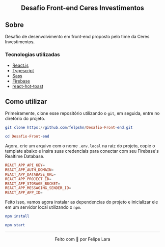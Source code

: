 <h2 align="center">
  Desafio Front-end Ceres Investimentos
</h2>

## Sobre

Desafio de desenvolvimento em front-end proposto pelo time da Ceres Investimentos.

### Tecnologias utilizadas

- [React.js](https://reactjs.org/)
- [Typescript](https://www.typescriptlang.org/)
- [Sass](https://sass-lang.com/)
- [Firebase](https://firebase.google.com/?hl=en)
- [react-hot-toast](https://react-hot-toast.com/)

## Como utilizar

Primeiramente, clone esse repositório utilizando o `git`, em seguida, entre no diretório do projeto.

```elm
git clone https://github.com/felpshn/Desafio-Front-end.git

cd Desafio-Front-end
```

Agora, crie um arquivo com o nome `.env.local` na raiz do projeto, copie o template abaixo e insira suas credenciais para conectar com seu Firebase's Realtime Database.

```elm
REACT_APP_API_KEY=
REACT_APP_AUTH_DOMAIN=
REACT_APP_DATABASE_URL=
REACT_APP_PROJECT_ID=
REACT_APP_STORAGE_BUCKET=
REACT_APP_MESSAGING_SENDER_ID=
REACT_APP_APP_ID=
```

Feito isso, vamos agora instalar as dependencias do projeto e inicializar ele em um servidor local utilizando o `npm`.

```elm
npm install

npm start
```

---

<p align="center">
  Feito com 💜 por Felipe Lara
</p>